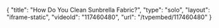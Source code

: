 {
    "title": "How Do You Clean Sunbrella Fabric?",
    "type": "solo",
    "layout": "iframe-static",
    "videoId": "117460480",
    "url": "\/tvpembed\/117460480"
}